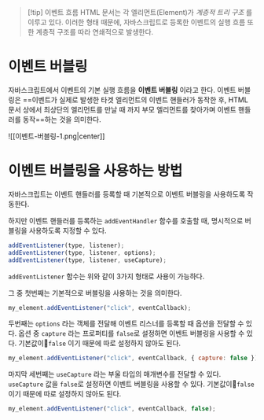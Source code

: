 
> [!tip] 이벤트 흐름
> HTML 문서는 각 엘리먼트(Element)가 _계층적 트리 구조_ 를 이루고 있다. 이러한 형태 때문에, 자바스크립트로 등록한 이벤트의 실행 흐름 또한 계층적 구조를 따라 연쇄적으로 발생한다.

# 이벤트 버블링

자바스크립트에서 이벤트의 기본 실행 흐름을 **이벤트 버블링** 이라고 한다. 이벤트 버블링은 ==이벤트가 실제로 발생한 타겟 엘리먼트의 이벤트 핸들러가 동작한 후, HTML 문서 상에서 최상단의 엘리먼트를 만날 때 까지 부모 엘리먼트를 찾아가며 이벤트 핸들러를 동작==하는 것을 의미한다.

![[이벤트-버블링-1.png|center]]

# 이벤트 버블링을 사용하는 방법

자바스크립트는 이벤트 핸들러를 등록할 때 기본적으로 이벤트 버블링을 사용하도록 작동한다.

하지만 이벤트 핸들러를 등록하는 `addEventHandler` 함수를 호출할 때, 명시적으로 버블링을 사용하도록 지정할 수 있다.

```javascript
addEventListener(type, listener);
addEventListener(type, listener, options);
addEventListener(type, listener, useCapture);
```

`addEventListener` 함수는 위와 같이 3가지 형태로 사용이 가능하다.

그 중 첫번째는 기본적으로 버블링을 사용하는 것을 의미한다.

```javascript
my_element.addEventListener("click", eventCallback);
```

두번째는 `options` 라는 객체를 전달해 이벤트 리스너를 등록할 때 옵션을 전달할 수 있다. 옵션 중 `capture` 라는 프로퍼티를 `false`로 설정하면 이벤트 버블링을 사용할 수 있다. 기본값이`false` 이기 때문에 따로 설정하지 않아도 된다.

```javascript
my_element.addEventListener("click", eventCallback, { capture: false });
```

마지막 세번째는 `useCapture` 라는 부울 타입의 매개변수를 전달할 수 있다. `useCapture` 값을 `false`로 설정하면 이벤트 버블링을 사용할 수 있다. 기본값이`false` 이기 때문에 따로 설정하지 않아도 된다.

```javascript
my_element.addEventListener("click", eventCallback, false);
```

